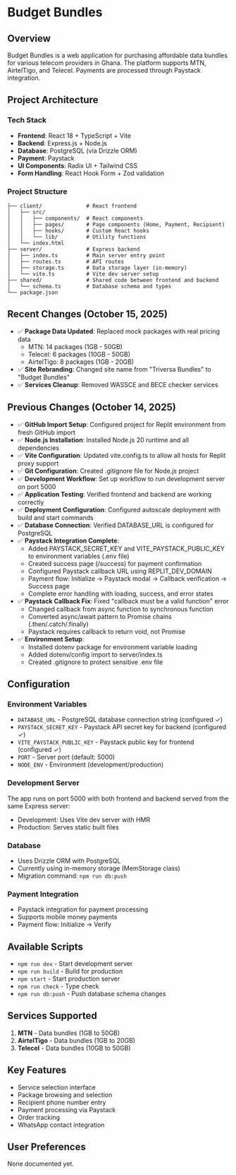 # Budget Bundles

## Overview
Budget Bundles is a web application for purchasing affordable data bundles for various telecom providers in Ghana. The platform supports MTN, AirtelTigo, and Telecel. Payments are processed through Paystack integration.

## Project Architecture

### Tech Stack
- **Frontend**: React 18 + TypeScript + Vite
- **Backend**: Express.js + Node.js
- **Database**: PostgreSQL (via Drizzle ORM)
- **Payment**: Paystack
- **UI Components**: Radix UI + Tailwind CSS
- **Form Handling**: React Hook Form + Zod validation

### Project Structure
```
├── client/              # React frontend
│   ├── src/
│   │   ├── components/  # React components
│   │   ├── pages/       # Page components (Home, Payment, Recipient)
│   │   ├── hooks/       # Custom React hooks
│   │   └── lib/         # Utility functions
│   └── index.html
├── server/              # Express backend
│   ├── index.ts         # Main server entry point
│   ├── routes.ts        # API routes
│   ├── storage.ts       # Data storage layer (in-memory)
│   └── vite.ts          # Vite dev server setup
├── shared/              # Shared code between frontend and backend
│   └── schema.ts        # Database schema and types
└── package.json
```

## Recent Changes (October 15, 2025)
- ✅ **Package Data Updated**: Replaced mock packages with real pricing data
  - MTN: 14 packages (1GB - 50GB)
  - Telecel: 6 packages (10GB - 50GB)
  - AirtelTigo: 8 packages (1GB - 20GB)
- ✅ **Site Rebranding**: Changed site name from "Triversa Bundles" to "Budget Bundles"
- ✅ **Services Cleanup**: Removed WASSCE and BECE checker services

## Previous Changes (October 14, 2025)
- ✅ **GitHub Import Setup**: Configured project for Replit environment from fresh GitHub import
- ✅ **Node.js Installation**: Installed Node.js 20 runtime and all dependencies
- ✅ **Vite Configuration**: Updated vite.config.ts to allow all hosts for Replit proxy support
- ✅ **Git Configuration**: Created .gitignore file for Node.js project
- ✅ **Development Workflow**: Set up workflow to run development server on port 5000
- ✅ **Application Testing**: Verified frontend and backend are working correctly
- ✅ **Deployment Configuration**: Configured autoscale deployment with build and start commands
- ✅ **Database Connection**: Verified DATABASE_URL is configured for PostgreSQL
- ✅ **Paystack Integration Complete**: 
  - Added PAYSTACK_SECRET_KEY and VITE_PAYSTACK_PUBLIC_KEY to environment variables (.env file)
  - Created success page (/success) for payment confirmation
  - Configured Paystack callback URL using REPLIT_DEV_DOMAIN
  - Payment flow: Initialize → Paystack modal → Callback verification → Success page
  - Complete error handling with loading, success, and error states
- ✅ **Paystack Callback Fix**: Fixed "callback must be a valid function" error
  - Changed callback from async function to synchronous function
  - Converted async/await pattern to Promise chains (.then/.catch/.finally)
  - Paystack requires callback to return void, not Promise
- ✅ **Environment Setup**: 
  - Installed dotenv package for environment variable loading
  - Added dotenv/config import to server/index.ts
  - Created .gitignore to protect sensitive .env file

## Configuration

### Environment Variables
- `DATABASE_URL` - PostgreSQL database connection string (configured ✓)
- `PAYSTACK_SECRET_KEY` - Paystack API secret key for backend (configured ✓)
- `VITE_PAYSTACK_PUBLIC_KEY` - Paystack public key for frontend (configured ✓)
- `PORT` - Server port (default: 5000)
- `NODE_ENV` - Environment (development/production)

### Development Server
The app runs on port 5000 with both frontend and backend served from the same Express server:
- Development: Uses Vite dev server with HMR
- Production: Serves static built files

### Database
- Uses Drizzle ORM with PostgreSQL
- Currently using in-memory storage (MemStorage class)
- Migration command: `npm run db:push`

### Payment Integration
- Paystack integration for payment processing
- Supports mobile money payments
- Payment flow: Initialize → Verify

## Available Scripts
- `npm run dev` - Start development server
- `npm run build` - Build for production
- `npm start` - Start production server
- `npm run check` - Type check
- `npm run db:push` - Push database schema changes

## Services Supported
1. **MTN** - Data bundles (1GB to 50GB)
2. **AirtelTigo** - Data bundles (1GB to 20GB)
3. **Telecel** - Data bundles (10GB to 50GB)

## Key Features
- Service selection interface
- Package browsing and selection
- Recipient phone number entry
- Payment processing via Paystack
- Order tracking
- WhatsApp contact integration

## User Preferences
None documented yet.
